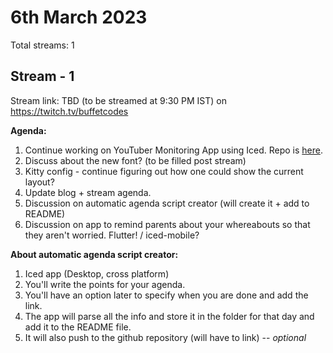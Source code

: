 # 6th March 2023

Total streams: 1

## Stream - 1

Stream link: TBD (to be streamed at 9:30 PM IST) on https://twitch.tv/buffetcodes

**Agenda:**

1. Continue working on YouTuber Monitoring App using Iced. Repo is [here](https://github.com/krshrimali/YouTube-Monitoring-App-Rust-Iced).
2. Discuss about the new font? (to be filled post stream)
3. Kitty config - continue figuring out how one could show the current layout?
4. Update blog + stream agenda.
5. Discussion on automatic agenda script creator (will create it + add to README)
6. Discussion on app to remind parents about your whereabouts so that they aren't worried. Flutter! / iced-mobile?

**About automatic agenda script creator:**

1. Iced app (Desktop, cross platform)
2. You'll write the points for your agenda.
3. You'll have an option later to specify when you are done and add the link.
4. The app will parse all the info and store it in the folder for that day and add it to the README file.
5. It will also push to the github repository (will have to link) -- _optional_
